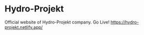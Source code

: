 # Hydro-Projekt

Official website of Hydro-Projekt company.
Go Live! https://hydro-projekt.netlify.app/

